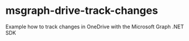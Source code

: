# msgraph-drive-track-changes
Example how to track changes in OneDrive with the Microsoft Graph .NET SDK

